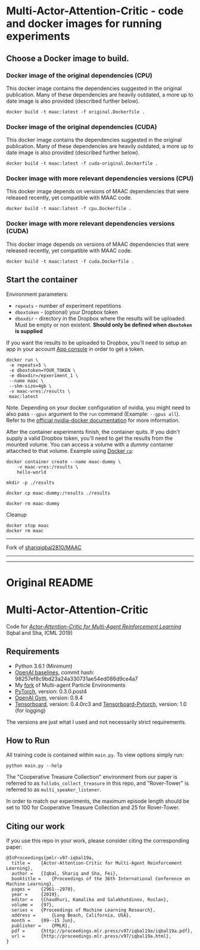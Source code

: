 # Multi-Actor-Attention-Critic - code and docker images for running experiments

## Choose a Docker image to build.

### Docker image of the original dependencies (CPU)
This docker image contains the dependencies suggested in the original publication. Many of these dependencies are heavily outdated, a more up to date image is also provided (described further below). 

```
docker build -t maac:latest -f original.Dockerfile .
```

### Docker image of the original dependencies (CUDA)
This docker image contains the dependencies suggested in the original publication. Many of these dependencies are heavily outdated, a more up to date image is also provided (described further below). 

```
docker build -t maac:latest -f cuda-original.Dockerfile .
```

### Docker image with more relevant dependencies versions (CPU)

This docker image depends on versions of MAAC dependencies that were released recently, yet compatible with MAAC code. 

```
docker build -t maac:latest -f cpu.Dockerfile .
```

### Docker image with more relevant dependencies versions (CUDA)

This docker image depends on versions of MAAC dependencies that were released recently, yet compatible with MAAC code. 

```
docker build -t maac:latest -f cuda.Dockerfile .
```


## Start the container

Environment parameters:
* `repeats` - number of experiment repetitions
* `dboxtoken` - (optional) your Dropbox token
* `dboxdir` - directory in the Dropbox where the results will be uploaded. Must be empty or non existent. **Should only be defined when `dboxtoken` is supplied**

If you want the results to be uploaded to Dropbox, you'll need to setup an app in your account [App console](https://www.dropbox.com/developers/apps) in order to get a token.

```
docker run \
 -e repeats=5 \
 -e dboxtoken=YOUR_TOKEN \
 -e dboxdir=/epxeriment_1 \
 --name maac \
 --shm-size=4gb \
 -v maac-vres:/results \
 maac:latest
```

Note. Depending on your docker configuration of nvidia, you might need to also pass `--gpus` argument to the `run` command (Example: `--gpus all`). Refer to the [official nvidia-docker documentation](https://github.com/NVIDIA/nvidia-docker) for more information.

After the container experiments finish, the container quits. If you didn't supply a valid Dropbox token, you'll need to get the results from the mounted volume. You can access a volume with a *dummy* container attacched to that volume. Example using [Docker `cp`](https://docs.docker.com/engine/reference/commandline/cp/):
```
docker container create --name maac-dummy \
    -v maac-vres:/results \ 
    hello-world

mkdir -p ./results  

docker cp maac-dummy:/results ./results

docker rm maac-dummy
```

Cleanup
```
docker stop maac
docker rm maac
```


***
Fork of [shariqiqbal2810/MAAC](https://github.com/shariqiqbal2810/MAAC)
***
***
# Original README
# Multi-Actor-Attention-Critic
Code for [*Actor-Attention-Critic for Multi-Agent Reinforcement Learning*](https://arxiv.org/abs/1810.02912) (Iqbal and Sha, ICML 2019)

## Requirements
* Python 3.6.1 (Minimum)
* [OpenAI baselines](https://github.com/openai/baselines), commit hash: 98257ef8c9bd23a24a330731ae54ed086d9ce4a7
* My [fork](https://github.com/shariqiqbal2810/multiagent-particle-envs) of Multi-agent Particle Environments
* [PyTorch](http://pytorch.org/), version: 0.3.0.post4
* [OpenAI Gym](https://github.com/openai/gym), version: 0.9.4
* [Tensorboard](https://github.com/tensorflow/tensorboard), version: 0.4.0rc3 and [Tensorboard-Pytorch](https://github.com/lanpa/tensorboard-pytorch), version: 1.0 (for logging)

The versions are just what I used and not necessarily strict requirements.

## How to Run

All training code is contained within `main.py`. To view options simply run:

```
python main.py --help
```
The "Cooperative Treasure Collection" environment from our paper is referred to as `fullobs_collect_treasure` in this repo, and "Rover-Tower" is referred to as `multi_speaker_listener`.

In order to match our experiments, the maximum episode length should be set to 100 for Cooperative Treasure Collection and 25 for Rover-Tower.

## Citing our work

If you use this repo in your work, please consider citing the corresponding paper:

```
@InProceedings{pmlr-v97-iqbal19a,
  title =    {Actor-Attention-Critic for Multi-Agent Reinforcement Learning},
  author =   {Iqbal, Shariq and Sha, Fei},
  booktitle =    {Proceedings of the 36th International Conference on Machine Learning},
  pages =    {2961--2970},
  year =     {2019},
  editor =   {Chaudhuri, Kamalika and Salakhutdinov, Ruslan},
  volume =   {97},
  series =   {Proceedings of Machine Learning Research},
  address =      {Long Beach, California, USA},
  month =    {09--15 Jun},
  publisher =    {PMLR},
  pdf =      {http://proceedings.mlr.press/v97/iqbal19a/iqbal19a.pdf},
  url =      {http://proceedings.mlr.press/v97/iqbal19a.html},
}
```
